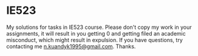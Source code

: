 # IE523
My solutions for tasks in IE523 course. Please don't copy my work in your assignments, 
it will result in you getting 0 and getting filed an academic misconduct, which might result in expulsion.
If you have questions, try contacting me n.kuandyk1995@gmail.com. 
Thanks.
